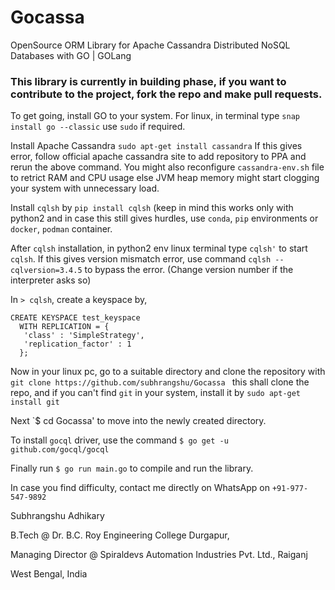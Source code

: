 # Gocassa
OpenSource ORM Library for Apache Cassandra Distributed NoSQL Databases with GO | GOLang

### This library is currently in building phase, if you want to contribute to the project, fork the repo and make pull requests.

To get going, install GO to your system.
For linux, in terminal type ```snap install go --classic``` use ```sudo``` if required.

Install Apache Cassandra
```sudo apt-get install cassandra```
If this gives error, follow official apache cassandra site to add repository to PPA and rerun the above command.
You might also reconfigure `cassandra-env.sh` file to retrict RAM and CPU usage else JVM heap memory might start clogging your system with unnecessary load.

Install `cqlsh` by `pip install cqlsh` (keep in mind this works only with python2 and in case this still gives hurdles, use `conda`, `pip` environments or `docker`, `podman` container.

After `cqlsh` installation, in python2 env linux terminal type `cqlsh'` to start `cqlsh`. If this gives version mismatch error, use command `cqlsh --cqlversion=3.4.5` to bypass the error. (Change version number if the interpreter asks so)

In `> cqlsh`, create a keyspace by, 
```
CREATE KEYSPACE test_keyspace
  WITH REPLICATION = { 
   'class' : 'SimpleStrategy', 
   'replication_factor' : 1 
  };
```
  
Now in your linux pc, go to a suitable directory and clone the repository with `git clone https://github.com/subhrangshu/Gocassa ` this shall clone the repo, and if you can't find `git` in your system, install it by `sudo apt-get install git`

Next `$ cd Gocassa' to move into the newly created directory.

To install `gocql` driver, use the command `$ go get -u github.com/gocql/gocql`

Finally run `$ go run main.go` to compile and run the library.


In case you find difficulty, contact me directly on WhatsApp on `+91-977-547-9892`


Subhrangshu Adhikary

B.Tech @ Dr. B.C. Roy Engineering College Durgapur,

Managing Director @ Spiraldevs Automation Industries Pvt. Ltd., Raiganj

West Bengal, India

